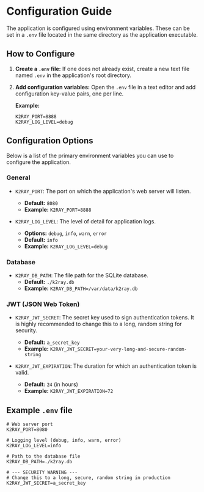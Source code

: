 # Configuration Guide

The application is configured using environment variables. These can be set in a `.env` file located in the same directory as the application executable.

## How to Configure

1.  **Create a `.env` file:** If one does not already exist, create a new text file named `.env` in the application's root directory.

2.  **Add configuration variables:** Open the `.env` file in a text editor and add configuration key-value pairs, one per line.

    **Example:**
    ```
    K2RAY_PORT=8888
    K2RAY_LOG_LEVEL=debug
    ```

## Configuration Options

Below is a list of the primary environment variables you can use to configure the application.

### General

- `K2RAY_PORT`: The port on which the application's web server will listen.
  - **Default:** `8080`
  - **Example:** `K2RAY_PORT=8888`

- `K2RAY_LOG_LEVEL`: The level of detail for application logs.
  - **Options:** `debug`, `info`, `warn`, `error`
  - **Default:** `info`
  - **Example:** `K2RAY_LOG_LEVEL=debug`

### Database

- `K2RAY_DB_PATH`: The file path for the SQLite database.
  - **Default:** `./k2ray.db`
  - **Example:** `K2RAY_DB_PATH=/var/data/k2ray.db`

### JWT (JSON Web Token)

- `K2RAY_JWT_SECRET`: The secret key used to sign authentication tokens. It is highly recommended to change this to a long, random string for security.
  - **Default:** `a_secret_key`
  - **Example:** `K2RAY_JWT_SECRET=your-very-long-and-secure-random-string`

- `K2RAY_JWT_EXPIRATION`: The duration for which an authentication token is valid.
  - **Default:** `24` (in hours)
  - **Example:** `K2RAY_JWT_EXPIRATION=72`

## Example `.env` file

```
# Web server port
K2RAY_PORT=8080

# Logging level (debug, info, warn, error)
K2RAY_LOG_LEVEL=info

# Path to the database file
K2RAY_DB_PATH=./k2ray.db

# --- SECURITY WARNING ---
# Change this to a long, secure, random string in production
K2RAY_JWT_SECRET=a_secret_key
```